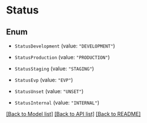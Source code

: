 # Status

## Enum


* `StatusDevelopment` (value: `"DEVELOPMENT"`)

* `StatusProduction` (value: `"PRODUCTION"`)

* `StatusStaging` (value: `"STAGING"`)

* `StatusEvp` (value: `"EVP"`)

* `StatusUnset` (value: `"UNSET"`)

* `StatusInternal` (value: `"INTERNAL"`)


[[Back to Model list]](../README.md#documentation-for-models) [[Back to API list]](../README.md#documentation-for-api-endpoints) [[Back to README]](../README.md)


